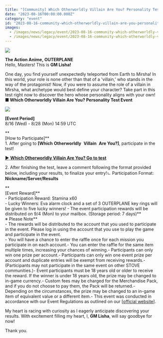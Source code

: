 ```yaml
---
title: "[Community] Which Otherworldly Villain Are You? Personality Test Event"
date: "2023-08-16T00:00:00.000Z"
category: "event"
id: "2023-08-16-community-which-otherworldly-villain-are-you-personality-test-event"
images:
  - /images/news/legacy/event/2023-08-16-community-which-otherworldly-villain-are-you-personality-test-event/25c7833805864621ad936a7867ace13d.webp
  - /images/news/legacy/event/2023-08-16-community-which-otherworldly-villain-are-you-personality-test-event/91a46587411a47f0b13325f7ebe870f0.webp
---
```


![](/images/news/legacy/event/2023-08-16-community-which-otherworldly-villain-are-you-personality-test-event/25c7833805864621ad936a7867ace13d.webp)

**The Action Anime, OUTERPLANE**  
Hello, Masters! This is **GM Lisha!**  
  
One day, you find yourself unexpectedly teleported from Earth to Mirsha! In this world, your role is none other than that of a 'villain,' who stands in the way of the protagonist! Now, if you were to assume the role of a villain in Mirsha, what archetype would best define your character? Take part in this test right now to discover the hero whose personality aligns with your own!**■ Which Otherworldly Villain Are You? Personality Test Event**

![](/images/news/legacy/event/2023-08-16-community-which-otherworldly-villain-are-you-personality-test-event/91a46587411a47f0b13325f7ebe870f0.webp)

  
**\[Event Period\]**  
8/16 (Wed) - 8/28 (Mon) 14:59 UTC

**  
\[How to Participate\]**  
1\. After going to **\[Which** **Otherworldly**  **Villain**  **Are You?\]**, participate in the test!  
  
[**▶** **Which Otherworldly Villain Are You? Go to test**](https://sdk.alli.ai/latest/chat.html?campaign_token=%2BZvUy1oTD7aV2S-XhIXYdT1yqhJVi%2BIQkLMC5F9296XLF73C4FlZHCVjZU5q%2BXJlUzexVzy3rOyEOj58qogtogRa9-uVrcrqMcJEhx067v2Ut-JbiJ45lQXGeHxVHhv%2BbKHuNFP8a6BLI5UGbGrSCA%3D%3D)  
  
2\. After finishing the test, leave a comment following the format provided below, including your results, to finalize your entry!ㄴ Participation Format: **Nickname/Server/Results**

**  
\[Event Reward\]**  
\- Participation Reward: Stamina x60  
\- Lucky Winners: Eva alarm clock and a set of 3 OUTERPLANE key rings will be given to five lucky winners! - The event participation rewards will be distributed on 9/4 (Mon) to your mailbox. (Storage period: 7 days)**  
※ Please Note**  
\- The rewards will be distributed to the account that you used to participate in the event. Please log in using the account that you use to play the game and participate in the event.  
\- You will have a chance to enter the raffle once for each mission you participate in on each account.- You can enter the raffle for the same item multiple times, increasing your chances of winning.- Participants can only win one prize per account.- Participants can only win one event prize per account and duplicate entries will be exempt from receiving rewards.- (Participants may not participate in the same event on other STOVE communities.)- Event participants must be 18 years old or older to receive the reward. If the winner is under 18 years old, the prize may be changed to in-game currency.- Custom fees may be charged for the Merchandise Pack, and if you do not choose to pay them, the Pack will be returned.- Depending on the circumstances, the prize may be changed to an in-game item of equivalent value or a different item.- This event was conducted in accordance with our Event Regulations as outlined on our \[[official website](https://www.smilegatemegaport.com/terms/index?gameType=MOBILE&termsType=8&langCode=en)\].  
  
My heart is racing with curiosity as I eagerly anticipate discovering your results. With excitement filling my heart, I, **GM Lisha**, will say goodbye for now!  
  
Thank you.
